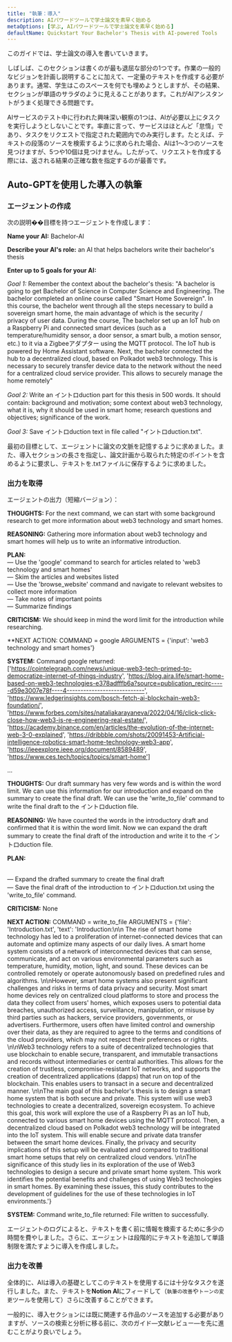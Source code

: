 ```yaml
---
title: "執筆：導入"
description: AIパワードツールで学士論文を素早く始める
metaOptions: [学ぶ, AIパワードツールで学士論文を素早く始める]
defaultName: Quickstart Your Bachelor's Thesis with AI-powered Tools
---
```


<RoboAcademyText fWeight="500">
このガイドでは、学士論文の導入を書いていきます。
</RoboAcademyText>

しばしば、このセクションは書くのが最も退屈な部分の1つです。作業の一般的なビジョンを計画し説明することに加えて、一定量のテキストを作成する必要があります。通常、学生はこのスペースを何でも埋めようとしますが、その結果、セクションが単語のサラダのように見えることがあります。これがAIアシスタントがうまく処理できる問題です。

AIサービスのテスト中に行われた興味深い観察の1つは、AIが必要以上にタスクを実行しようとしないことです。率直に言って、サービスはほとんど「怠惰」であり、タスクをリクエストで指定された範囲内でのみ実行します。たとえば、テキストの段落のソースを検索するように求められた場合、AIは1〜3つのソースを見つけますが、5つや10個は見つけません。したがって、リクエストを作成する際には、返される結果の正確な数を指定するのが最善です。

## Auto-GPTを使用した導入の執筆

### エージェントの作成

次の説明��目標を持つエージェントを作成します：

<RoboAcademyTerminal title="Auto-GPT Terminal">

**Name your AI:** Bachelor-AI

**Describe your AI's role:** an AI that helps bachelors write their bachelor's thesis

**Enter up to 5 goals for your AI:**

*Goal 1:* Remember the context about the bachelor's thesis: "A bachelor is going to get Bachelor of Science in Computer Science and Engineering. The bachelor completed an online course called "Smart Home Sovereign". In this course, the bachelor went through all the steps necessary to build a sovereign smart home, the main advantage of which is the security / privacy of user data. During the course, The bachelor set up an IoT hub on a Raspberry Pi and connected smart devices (such as a temperature/humidity sensor, a door sensor, a smart bulb, a motion sensor, etc.) to it via a Zigbeeアダプター using the MQTT protocol. The IoT hub is powered by Home Assistant software. Next, the bachelor connected the hub to a decentralized cloud, based on Polkadot web3 technology. This is necessary to securely transfer device data to the network without the need for a centralized cloud service provider. This allows to securely manage the home remotely"

*Goal 2:* Write an イントロduction part for this thesis in 500 words. It should contain: background and motivation; some context about web3 technology, what it is, why it should be used in smart home; research questions and objectives; significance of the work.

*Goal 3:* Save イントロduction text in file called "イントロduction.txt".

</RoboAcademyTerminal>

最初の目標として、エージェントに論文の文脈を記憶するように求めました。また、導入セクションの長さを指定し、論文計画から取られた特定のポイントを含めるように要求し、テキストを.txtファイルに保存するように求めました。

### 出力を取得

エージェントの出力（短縮バージョン）：

<RoboAcademyTerminal title="AutoGPT">

**THOUGHTS:**  For the next command, we can start with some background research to get more information about web3 technology and smart homes.

**REASONING:**  Gathering more information about web3 technology and smart homes will help us to write an informative introduction.

**PLAN:** 
<br/>&mdash;  Use the 'google' command to search for articles related to 'web3 technology and smart homes'
<br/>&mdash;  Skim the articles and websites listed
<br/>&mdash;  Use the 'browse_website' command and navigate to relevant websites to collect more information
<br/>&mdash;  Take notes of important points
<br/>&mdash;  Summarize findings

**CRITICISM:**  We should keep in mind the word limit for the introduction while researching.

**NEXT ACTION:  COMMAND = google ARGUMENTS = {'input': 'web3 technology and smart homes'}

**SYSTEM:**  Command google returned: ['https://cointelegraph.com/news/unique-web3-tech-primed-to-democratize-internet-of-things-industry', 'https://blog.aira.life/smart-home-based-on-web3-technologies-e378adfffb6a?source=publication_recirc-----d59e3007e78f----4----------------------------', 'https://www.ledgerinsights.com/bosch-fetch-ai-blockchain-web3-foundation/', 'https://www.forbes.com/sites/nataliakarayaneva/2022/04/16/click-click-close-how-web3-is-re-engineering-real-estate/', 'https://academy.binance.com/en/articles/the-evolution-of-the-internet-web-3-0-explained', 'https://dribbble.com/shots/20091453-Artificial-intelligence-robotics-smart-home-technology-web3-app', 'https://ieeexplore.ieee.org/document/8589489', 'https://www.ces.tech/topics/topics/smart-home']

...

**THOUGHTS:**  Our draft summary has very few words and is within the word limit. We can use this information for our introduction and expand on the summary to create the final draft. We can use the 'write_to_file' command to write the final draft to the イントロduction file.

**REASONING:**  We have counted the words in the introductory draft and confirmed that it is within the word limit. Now we can expand the draft summary to create the final draft of the introduction and write it to the イントロduction file.

**PLAN:**

<br/>&mdash;  Expand the drafted summary to create the final draft
<br/>&mdash;  Save the final draft of the introduction to イントロduction.txt using the 'write_to_file' command.

**CRITICISM:**  None

**NEXT ACTION:**  COMMAND = write_to_file ARGUMENTS = {'file': 'Introduction.txt', 'text': 'Introduction:\\n\\n The rise of smart home technology has led to a proliferation of internet-connected devices that can automate and optimize many aspects of our daily lives. A smart home system consists of a network of interconnected devices that can sense, communicate, and act on various environmental parameters such as temperature, humidity, motion, light, and sound. These devices can be controlled remotely or operate autonomously based on predefined rules and algorithms. \\n\\nHowever, smart home systems also present significant challenges and risks in terms of data privacy and security. Most smart home devices rely on centralized cloud platforms to store and process the data they collect from users' homes, which exposes users to potential data breaches, unauthorized access, surveillance, manipulation, or misuse by third parties such as hackers, service providers, governments, or advertisers. Furthermore, users often have limited control and ownership over their data, as they are required to agree to the terms and conditions of the cloud providers, which may not respect their preferences or rights. \\n\\nWeb3 technology refers to a suite of decentralized technologies that use blockchain to enable secure, transparent, and immutable transactions and records without intermediaries or central authorities. This allows for the creation of trustless, compromise-resistant IoT networks, and supports the creation of decentralized applications (dapps) that run on top of the blockchain. This enables users to transact in a secure and decentralized manner. \\n\\nThe main goal of this bachelor's thesis is to design a smart home system that is both secure and private. This system will use web3 technologies to create a decentralized, sovereign ecosystem. To achieve this goal, this work will explore the use of a Raspberry Pi as an IoT hub, connected to various smart home devices using the MQTT protocol. Then, a decentralized cloud based on Polkadot web3 technology will be integrated into the IoT system. This will enable secure and private data transfer between the smart home devices. Finally, the privacy and security implications of this setup will be evaluated and compared to traditional smart home setups that rely on centralized cloud vendors. \\n\\nThe significance of this study lies in its exploration of the use of Web3 technologies to design a secure and private smart home system. This work identifies the potential benefits and challenges of using Web3 technologies in smart homes. By examining these issues, this study contributes to the development of guidelines for the use of these technologies in IoT environments.'}

**SYSTEM:**  Command write_to_file returned: File written to successfully.

</RoboAcademyTerminal>

エージェントのログによると、テキストを書く前に情報を検索するために多少の時間を費やしました。さらに、エージェントは段階的にテキストを追加して単語制限を満たすように導入を作成しました。

### 出力を改善

全体的に、AIは導入の基礎としてこのテキストを使用するには十分なタスクを遂行しました。また、テキストを**Notion AI**にフィードして（`執筆の改善`や`トーンの変更`ツールを使用して）さらに改善することができます。

<RoboAcademyText>
一般的に、導入セクションには既に関連する作品のソースを追加する必要がありますが、ソースの検索と分析に移る前に、次のガイド—文献レビュー—を先に進むことがより良いでしょう。
</RoboAcademyText>